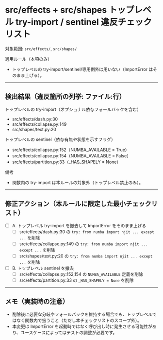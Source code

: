 # src/effects + src/shapes トップレベル try-import / sentinel 違反チェックリスト

対象範囲: `src/effects/`, `src/shapes/`

適用ルール（本項のみ）
- トップレベルの try-import/sentinel/専用例外は用いない（ImportError はそのまま上げる）。

---

## 検出結果（違反箇所の列挙: ファイル:行）

トップレベルの try-import（オプショナル依存フォールバックを含む）
- src/effects/dash.py:30
- src/effects/collapse.py:149
- src/shapes/text.py:20

トップレベルの sentinel（依存有無や状態を示すフラグ）
- src/effects/collapse.py:152（NUMBA_AVAILABLE = True）
- src/effects/collapse.py:154（NUMBA_AVAILABLE = False）
- src/effects/partition.py:33（_HAS_SHAPELY = None）

備考
- 関数内の try-import は本ルールの対象外（トップレベル禁止のみ）。

---

## 修正アクション（本ルールに限定した最小チェックリスト）

- [ ] A. トップレベル try-import を撤去して ImportError をそのまま上げる
  - [ ] src/effects/dash.py:30 の `try: from numba import njit ... except ...` を削除
  - [ ] src/effects/collapse.py:149 の `try: from numba import njit ... except ...` を削除
  - [ ] src/shapes/text.py:20 の `try: from numba import njit ... except ...` を削除

- [ ] B. トップレベル sentinel を撤去
  - [ ] src/effects/collapse.py:152,154 の `NUMBA_AVAILABLE` 定義を削除
  - [ ] src/effects/partition.py:33 の `_HAS_SHAPELY = None` を削除

---

## メモ（実装時の注意）

- 削除後に必要な分岐やフォールバックを維持する場合でも、トップレベルではなく関数内で扱うこと（ただし本チェックリストのスコープ外）。
- 本変更は ImportError を起動時ではなく呼び出し時に発生させる可能性があり、ユースケースによってはテストの調整が必要です。

